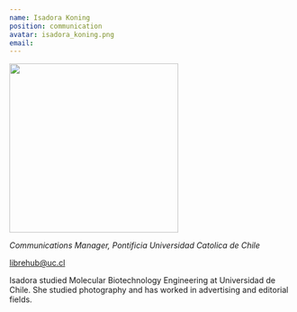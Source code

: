```yaml
---
name: Isadora Koning
position: communication
avatar: isadora_koning.png
email: 
---
```


<img width="300" src="{{site.baseurl}}/images/people/{{page.avatar}}" data-action="zoom">

_Communications Manager, Pontificia Universidad Catolica de Chile_<br>

<i class="fa fa-envelope-o"></i> librehub@uc.cl

Isadora studied Molecular Biotechnology Engineering at Universidad de Chile. She studied photography and has worked in advertising and editorial fields.